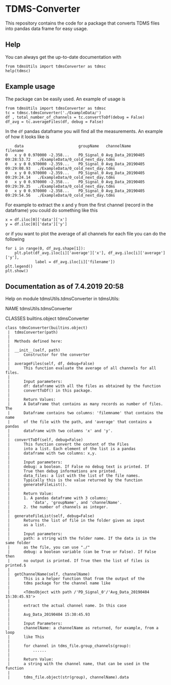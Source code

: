 # TDMS-Converter
This repository contains the code for a package that converts TDMS files into pandas data frame for easy usage. 

## Help

You can always get the up-to-date documentation with

    from tdmsUtils import tdmsConverter as tdmsc
    help(tdmsc)

## Example usage

The package can be easily used. An example of usage is

    from tdmsUtils import tdmsConverter as tdmsc
    tc = tdmsc.tdmsConverter('./ExampleData/')
    df , total_number_of_channels = tc.convertToDf(debug = False)
    df_avg = tc.averageFiles(df, debug = False)
    
In the ```df``` pandas dataframe you will find all the measurements. An example of how it looks like is

        data                     	groupName	channelName	                    filename
    0	x y 0 0.970000 -2.358...	PD_Signal_0	Avg_Data_20190405 09:28:53.72	./ExampleData/0_cold_next_day.tdms
    0	x y 0 0.970000 -2.359...	PD_Signal_0	Avg_Data_20190405 09:29:08.93	./ExampleData/0_cold_next_day.tdms
    0	x y 0 0.970000 -2.359...	PD_Signal_0	Avg_Data_20190405 09:29:24.14	./ExampleData/0_cold_next_day.tdms
    0	x y 0 0.970000 -2.358...	PD_Signal_0	Avg_Data_20190405 09:29:39.35	./ExampleData/0_cold_next_day.tdms
    0	x y 0 0.970000 -2.358...	PD_Signal_0	Avg_Data_20190405 09:29:54.56	./ExampleData/0_cold_next_day.tdms

For example to extract the x and y from the first channel (record in the dataframe) you could do something like this
    
    x = df.iloc[0]['data']['x']
    y = df.iloc[0]['data']['y']

or if you want to plot the average of all channels for each file you can do the following

    for i in range(0, df_avg.shape[1]):
        plt.plot(df_avg.iloc[i]['average']['x'], df_avg.iloc[i]['average']['y'], 
                 label = df_avg.iloc[i]['filename'])
    plt.legend()
    plt.show()

## Documentation as of 7.4.2019 20:58

Help on module tdmsUtils.tdmsConverter in tdmsUtils:

NAME
    tdmsUtils.tdmsConverter

CLASSES
    builtins.object
        tdmsConverter
    
    class tdmsConverter(builtins.object)
     |  tdmsConverter(path)
     |  
     |  Methods defined here:
     |  
     |  __init__(self, path)
     |      Constructor for the converter
     |  
     |  averageFiles(self, df, debug=False)
     |      This function evaluate the average of all channels for all files.
     |      
     |      Input parameters:
     |      df: dataframe with all the files as obtained by the function
     |      convertToDf() in this package.
     |      
     |      Return Values:
     |      A DataFrame that contains as many records as number of files. The
     |      Dataframe contains two columns: 'filemname' that contains the name
     |      of the file with the path, and 'average' that contains a pandas
     |      dataframe with two columns 'x' and 'y'.
     |  
     |  convertToDf(self, debug=False)
     |      This function convert the content of the Files
     |      into a list. Each element of the list is a pandas
     |      dataframe with two columns: x,y.
     |      
     |      Input parameters:
     |      debug: a boolean. If False no debug text is printed. If
     |      True then debug informations are printed.
     |      data_files: a list with the list of the file names.
     |      Typically this is the value returned by the function
     |      generateFileList().
     |      
     |      Return Value:
     |      1. A pandas dataframe with 3 columns:
     |          'data', 'groupName', and 'channelName'.
     |      2. the number of channels as integer.
     |  
     |  generateFileList(self, debug=False)
     |      Returns the list of file in the folder given as input
     |      as a list.
     |      
     |      Input parameters:
     |      path: a string with the folder name. If the data is in the same folder
     |      as the file, you can use "./"
     |      debug: a boolean variable (can be True or False). If False then
     |      no output is printed. If True then the list of files is printed.$
     |  
     |  getChannelName(self, channelName)
     |      This is a helper function that from the output of the
     |      tdms package for the channel name like
     |      
     |      <TdmsObject with path /'PD_Signal_0'/'Avg_Data_20190404 15:30:45.93'>
     |      
     |      extract the actual channel name. In this case
     |      
     |      Avg_Data_20190404 15:30:45.93
     |      
     |      Input Parameters:
     |      channelName: a channelName as returned, for example, from a loop
     |      like This
     |      
     |      for channel in tdms_file.group_channels(group):
     |          ......
     |      
     |      Return Value:
     |      a string with the channel name, that can be used in the function
     |      
     |      tdms_file.object(str(group), channelName).data
